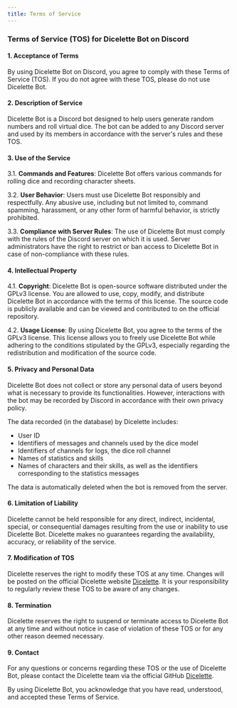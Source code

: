 ```yaml
---
title: Terms of Service
---
```


### Terms of Service (TOS) for Dicelette Bot on Discord

#### 1. Acceptance of Terms
By using Dicelette Bot on Discord, you agree to comply with these Terms of Service (TOS). If you do not agree with these TOS, please do not use Dicelette Bot.

#### 2. Description of Service
Dicelette Bot is a Discord bot designed to help users generate random numbers and roll virtual dice. The bot can be added to any Discord server and used by its members in accordance with the server's rules and these TOS.

#### 3. Use of the Service
3.1. **Commands and Features**: Dicelette Bot offers various commands for rolling dice and recording character sheets.

3.2. **User Behavior**: Users must use Dicelette Bot responsibly and respectfully. Any abusive use, including but not limited to, command spamming, harassment, or any other form of harmful behavior, is strictly prohibited.

3.3. **Compliance with Server Rules**: The use of Dicelette Bot must comply with the rules of the Discord server on which it is used. Server administrators have the right to restrict or ban access to Dicelette Bot in case of non-compliance with these rules.

#### 4. Intellectual Property
4.1. **Copyright**: Dicelette Bot is open-source software distributed under the GPLv3 license. You are allowed to use, copy, modify, and distribute Dicelette Bot in accordance with the terms of this license. The source code is publicly available and can be viewed and contributed to on the official repository.

4.2. **Usage License**: By using Dicelette Bot, you agree to the terms of the GPLv3 license. This license allows you to freely use Dicelette Bot while adhering to the conditions stipulated by the GPLv3, especially regarding the redistribution and modification of the source code.

#### 5. Privacy and Personal Data
Dicelette Bot does not collect or store any personal data of users beyond what is necessary to provide its functionalities. However, interactions with the bot may be recorded by Discord in accordance with their own privacy policy.

The data recorded (in the database) by Dicelette includes:
- User ID
- Identifiers of messages and channels used by the dice model
- Identifiers of channels for logs, the dice roll channel
- Names of statistics and skills
- Names of characters and their skills, as well as the identifiers corresponding to the statistics messages

The data is automatically deleted when the bot is removed from the server.

#### 6. Limitation of Liability
Dicelette cannot be held responsible for any direct, indirect, incidental, special, or consequential damages resulting from the use or inability to use Dicelette Bot. Dicelette makes no guarantees regarding the availability, accuracy, or reliability of the service.

#### 7. Modification of TOS
Dicelette reserves the right to modify these TOS at any time. Changes will be posted on the official Dicelette website [Dicelette](https://dicelette.github.io/). It is your responsibility to regularly review these TOS to be aware of any changes.

#### 8. Termination
Dicelette reserves the right to suspend or terminate access to Dicelette Bot at any time and without notice in case of violation of these TOS or for any other reason deemed necessary.

#### 9. Contact
For any questions or concerns regarding these TOS or the use of Dicelette Bot, please contact the Dicelette team via the official GitHub [Dicelette](https://github.com/Dicelette/discord-dicelette/issues?q=is%3Aissue+is%3Aopen+sort%3Aupdated-desc).

By using Dicelette Bot, you acknowledge that you have read, understood, and accepted these Terms of Service.